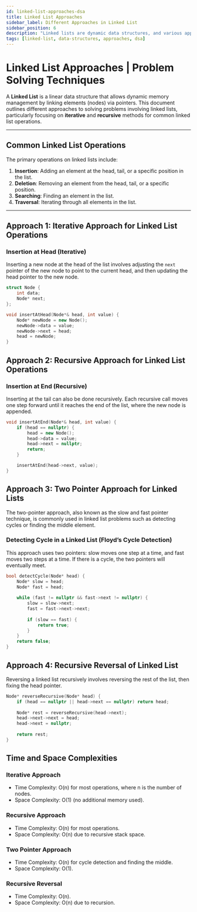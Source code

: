 ```yaml
---
id: linked-list-approaches-dsa  
title: Linked List Approaches  
sidebar_label: Different Approaches in Linked List 
sidebar_position: 6  
description: "Linked lists are dynamic data structures, and various approaches can be used to solve problems involving linked lists. This file outlines iterative and recursive approaches used to implement and manipulate linked lists."  
tags: [linked-list, data-structures, approaches, dsa]  
---
```


# Linked List Approaches | Problem Solving Techniques

A **Linked List** is a linear data structure that allows dynamic memory management by linking elements (nodes) via pointers. This document outlines different approaches to solving problems involving linked lists, particularly focusing on **iterative** and **recursive** methods for common linked list operations.

---

## Common Linked List Operations

The primary operations on linked lists include:

1. **Insertion**: Adding an element at the head, tail, or a specific position in the list.
2. **Deletion**: Removing an element from the head, tail, or a specific position.
3. **Searching**: Finding an element in the list.
4. **Traversal**: Iterating through all elements in the list.

---

## Approach 1: Iterative Approach for Linked List Operations

### Insertion at Head (Iterative)

Inserting a new node at the head of the list involves adjusting the `next` pointer of the new node to point to the current head, and then updating the head pointer to the new node.

```cpp
struct Node {
    int data;
    Node* next;
};

void insertAtHead(Node*& head, int value) {
    Node* newNode = new Node();
    newNode->data = value;
    newNode->next = head;
    head = newNode;
}
```

## Approach 2: Recursive Approach for Linked List Operations
### Insertion at End (Recursive)
Inserting at the tail can also be done recursively. Each recursive call moves one step forward until it reaches the end of the list, where the new node is appended.

```cpp
void insertAtEnd(Node*& head, int value) {
    if (head == nullptr) {
        head = new Node();
        head->data = value;
        head->next = nullptr;
        return;
    }

    insertAtEnd(head->next, value);
}
```
## Approach 3: Two Pointer Approach for Linked Lists
The two-pointer approach, also known as the slow and fast pointer technique, is commonly used in linked list problems such as detecting cycles or finding the middle element.

### Detecting Cycle in a Linked List (Floyd’s Cycle Detection)
This approach uses two pointers: slow moves one step at a time, and fast moves two steps at a time. If there is a cycle, the two pointers will eventually meet.

```cpp
bool detectCycle(Node* head) {
    Node* slow = head;
    Node* fast = head;
    
    while (fast != nullptr && fast->next != nullptr) {
        slow = slow->next;
        fast = fast->next->next;
        
        if (slow == fast) {
            return true;
        }
    }
    return false;
}
```

## Approach 4: Recursive Reversal of Linked List
Reversing a linked list recursively involves reversing the rest of the list, then fixing the head pointer.

```cpp
Node* reverseRecursive(Node* head) {
    if (head == nullptr || head->next == nullptr) return head;
    
    Node* rest = reverseRecursive(head->next);
    head->next->next = head;
    head->next = nullptr;
    
    return rest;
}
```

## Time and Space Complexities
### Iterative Approach
- Time Complexity: O(n) for most operations, where n is the number of nodes.
- Space Complexity: O(1) (no additional memory used).
### Recursive Approach
- Time Complexity: O(n) for most operations.
- Space Complexity: O(n) due to recursive stack space.
### Two Pointer Approach
- Time Complexity: O(n) for cycle detection and finding the middle.
- Space Complexity: O(1).
### Recursive Reversal
- Time Complexity: O(n).
- Space Complexity: O(n) due to recursion.
